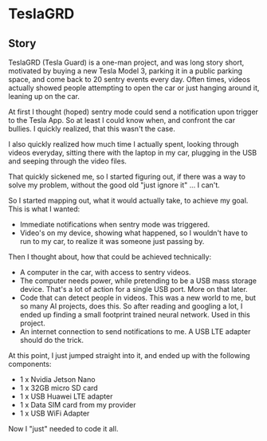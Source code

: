 # TeslaGRD 
## Story
TeslaGRD (Tesla Guard) is a one-man project, and was long story short, motivated by buying a new Tesla Model 3, parking it in a public parking space, and come back to 20 sentry events every day. Often times, videos actually showed people attempting to open the car or just hanging around it, leaning up on the car. 

At first I thought (hoped) sentry mode could send a notification upon trigger to the Tesla App. So at least I could know when, and confront the car bullies. I quickly realized, that this wasn't the case.

I also quickly realized how much time I actually spent, looking through videos everyday, sitting there with the laptop in my car, plugging in the USB and seeping through the video files.

That quickly sickened me, so I started figuring out, if there was a way to solve my problem, without the good old "just ignore it" ... I can't.

So I started mapping out, what it would actually take, to achieve my goal. This is what I wanted:

- Immediate notifications when sentry mode was triggered.
- Video's on my device, showing what happened, so I wouldn't have to run to my car, to realize it was someone just passing by.

Then I thought about, how that could be achieved technically:

- A computer in the car, with access to sentry videos.
- The computer needs power, while pretending to be a USB mass storage device. That's a lot of action for a single USB port. More on that later.
- Code that can detect people in videos. This was a new world to me, but so many AI projects, does this. So after reading and googling a lot, I ended up finding a small footprint trained neural network. Used in this project.
- An internet connection to send notifications to me. A USB LTE adapter should do the trick.
	
At this point, I just jumped straight into it, and ended up with the following components:

- 1 x Nvidia Jetson Nano
- 1 x 32GB micro SD card
- 1 x USB Huawei LTE adapter
- 1 x Data SIM card from my provider
- 1 x USB WiFi Adapter

Now I "just" needed to code it all.
